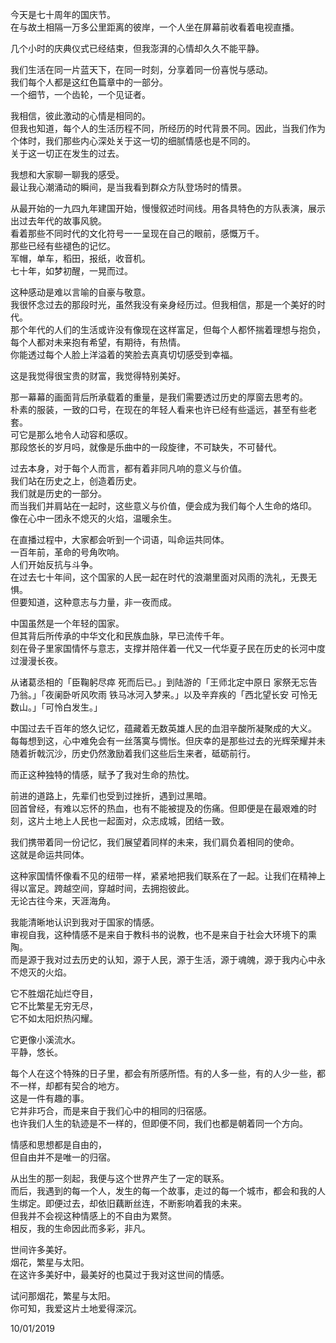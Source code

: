 今天是七十周年的国庆节。  
在与故土相隔一万多公里距离的彼岸，一个人坐在屏幕前收看着电视直播。  
  
几个小时的庆典仪式已经结束，但我澎湃的心情却久久不能平静。  
  
我们生活在同一片蓝天下，在同一时刻，分享着同一份喜悦与感动。  
我们每个人都是这红色篇章中的一部分。  
一个细节，一个齿轮，一个见证者。  
  
我相信，彼此激动的心情是相同的。  
但我也知道，每个人的生活历程不同，所经历的时代背景不同。因此，当我们作为个体时，我们那些内心深处关于这一切的细腻情感也是不同的。  
关于这一切正在发生的过去。  
  
我想和大家聊一聊我的感受。  
最让我心潮涌动的瞬间，是当我看到群众方队登场时的情景。  
  
从最开始的一九四九年建国开始，慢慢叙述时间线。用各具特色的方队表演，展示出过去年代的故事风貌。  
看着那些不同时代的文化符号一一呈现在自己的眼前，感慨万千。  
那些已经有些褪色的记忆。  
军帽，单车，稻田，报纸，收音机。  
七十年，如梦初醒，一晃而过。  
  
这种感动是难以言喻的自豪与敬意。  
我很怀念过去的那段时光，虽然我没有亲身经历过。但我相信，那是一个美好的时代。  
那个年代的人们的生活或许没有像现在这样富足，但每个人都怀揣着理想与抱负，每个人都对未来抱有希望，有期待，有热情。  
你能透过每个人脸上洋溢着的笑脸去真真切切感受到幸福。  
  
这是我觉得很宝贵的财富，我觉得特别美好。  
  
那一幕幕的画面背后所承载着的重量，是我们需要透过历史的厚窗去思考的。  
朴素的服装，一致的口号，在现在的年轻人看来也许已经有些遥远，甚至有些老套。  
可它是那么地令人动容和感叹。  
那段悠长的岁月吗，就像是乐曲中的一段旋律，不可缺失，不可替代。  
  
过去本身，对于每个人而言，都有着非同凡响的意义与价值。  
我们站在历史之上，创造着历史。  
我们就是历史的一部分。  
而当我们并肩站在一起时，这些意义与价值，便会成为我们每个人生命的烙印。  
像在心中一团永不熄灭的火焰，温暖余生。  
  
在直播过程中，大家都会听到一个词语，叫命运共同体。  
一百年前，革命的号角吹响。  
人们开始反抗与斗争。  
在过去七十年间，这个国家的人民一起在时代的浪潮里面对风雨的洗礼，无畏无惧。  
但要知道，这种意志与力量，非一夜而成。  
  
中国虽然是一个年轻的国家。  
但其背后所传承的中华文化和民族血脉，早已流传千年。  
刻在骨子里家国情怀与意志，支撑并陪伴着一代又一代华夏子民在历史的长河中度过漫漫长夜。  
  
从诸葛丞相的「臣鞠躬尽瘁 死而后已。」到陆游的「王师北定中原日 家祭无忘告乃翁。」「夜阑卧听风吹雨 铁马冰河入梦来。」以及辛弃疾的「西北望长安 可怜无数山。」「可怜白发生。」  
  
中国过去千百年的悠久记忆，蕴藏着无数英雄人民的血泪辛酸所凝聚成的大义。  
每每想到这，心中难免会有一丝落寞与惆怅。但庆幸的是那些过去的光辉荣耀并未随着折戟沉沙，历史仍然激励着我们这些后生来者，砥砺前行。  
  
而正这种独特的情感，赋予了我对生命的热忱。  
  
前进的道路上，先辈们也受到过挫折，遇到过黑暗。  
回首曾经，有难以忘怀的热血，也有不能被提及的伤痛。但即便是在最艰难的时刻，这片土地上人民也一起面对，众志成城，团结一致。  
  
我们携带着同一份记忆，我们展望着同样的未来，我们肩负着相同的使命。  
这就是命运共同体。  
  
这种家国情怀像看不见的纽带一样，紧紧地把我们联系在了一起。让我们在精神上得以富足。跨越空间，穿越时间，去拥抱彼此。  
无论古往今来，天涯海角。  
  
我能清晰地认识到我对于国家的情感。  
审视自我，这种情感不是来自于教科书的说教，也不是来自于社会大环境下的熏陶。  
而是源于我对过去历史的认知，源于人民，源于生活，源于魂魄，源于我内心中永不熄灭的火焰。  
  
它不胜烟花灿烂夺目，  
它不比繁星无穷无尽，  
它不如太阳炽热闪耀。  
  
它更像小溪流水。  
平静，悠长。  
  
每个人在这个特殊的日子里，都会有所感所悟。有的人多一些，有的人少一些，都不一样，却都有契合的地方。  
这是一件有趣的事。  
它并非巧合，而是来自于我们心中的相同的归宿感。  
也许我们人生的轨迹是不一样的，但即便不同，我们也都是朝着同一个方向。  
  
情感和思想都是自由的，  
但自由并不是唯一的归宿。  
  
从出生的那一刻起，我便与这个世界产生了一定的联系。  
而后，我遇到的每一个人，发生的每一个故事，走过的每一个城市，都会和我的人生绑定。即便过去，却依旧藕断丝连，不断影响着我的未来。  
但我并不会视这种情感上的不自由为累赘。  
相反，我的生命因此而多彩，非凡。  
  
世间许多美好。  
烟花，繁星与太阳。  
在这许多美好中，最美好的也莫过于我对这世间的情感。  
  
试问那烟花，繁星与太阳。  
你可知，我爱这片土地爱得深沉。  
  
10/01/2019  
